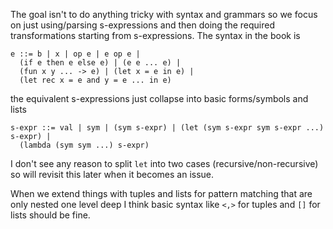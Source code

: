 The goal isn't to do anything tricky with syntax and grammars so we focus on just using/parsing s-expressions and then doing the required transformations starting from s-expressions. The syntax in the book is

    e ::= b | x | op e | e op e |
      (if e then e else e) | (e e ... e) |
      (fun x y ... -> e) | (let x = e in e) |
      (let rec x = e and y = e ... in e)

the equivalent s-expressions just collapse into basic forms/symbols and lists

    s-expr ::= val | sym | (sym s-expr) | (let (sym s-expr sym s-expr ...) s-expr) |
      (lambda (sym sym ...) s-expr)

I don't see any reason to split `let` into two cases (recursive/non-recursive) so will revisit this later when it becomes an issue.

When we extend things with tuples and lists for pattern matching that are only nested one level deep I think basic syntax like `<,>` for tuples and `[]` for lists should be fine.
